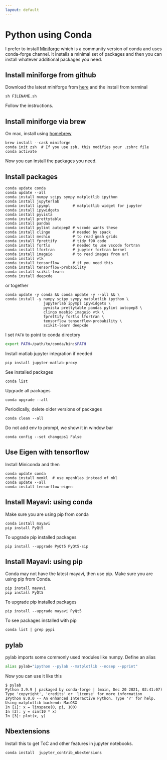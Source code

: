 ```yaml
---
layout: default
---
```


# Python using Conda

I prefer to install [Miniforge](https://github.com/conda-forge/miniforge) which is a community version of conda and uses conda-forge channel. It installs a minimal set of packages and then you can install whatever additional packages you need. 

## Install miniforge from github

Download the latest miniforge from [here](https://github.com/conda-forge/miniforge/releases) and the install from terminal

```
sh FILENAME.sh
```

Follow the instructions.

## Install miniforge via brew

On mac, install using [homebrew](https://brew.sh)

```shell
brew install --cask miniforge
conda init zsh  # If you use zsh, this modifies your .zshrc file
conda activate
```

Now you can install the packages you need.

## Install packages

```shell
conda update conda
conda update --all
conda install numpy scipy sympy matplotlib ipython 
conda install jupyterlab
conda install ipympl          # matplotlib widget for jupyter
conda install ipywidgets
conda install pyvista
conda install prettytable
conda install pandas
conda install pylint autopep8 # vscode wants these
conda install clingo          # needed by spack
conda install meshio          # to read gmsh grids
conda install fprettify       # tidy f90 code
conda install fortls          # needed to use vscode fortran
conda install lfortran        # jupyter fortran kernel
conda install imageio         # to read images from url
conda install vtk
conda install tensorflow      # if you need this
conda install tensorflow-probability
conda install scikit-learn
conda install deepxde
```

or together

```shell
conda update -y conda && conda update -y --all && \
conda install -y numpy scipy sympy matplotlib ipython \
                 jupyterlab ipympl ipywidgets \
                 pyvista prettytable pandas pylint autopep8 \
                 clingo meshio imageio vtk \
                 fprettify fortls lfortran \
                 tensorflow tensorflow-probability \
                 scikit-learn deepxde
```

I set `PATH` to point to conda directory

```bash
export PATH=/path/to/conda/bin:$PATH
```

Install matlab jupyter integration if needed

```shell
pip install jupyter-matlab-proxy
```

See installed packages

```shell
conda list
```

Upgrade all packages

```shell
conda upgrade --all
```

Periodically, delete older versions of packages

```shell
conda clean --all
```

Do not add env to prompt, we show it in window bar

```shell
conda config --set changeps1 False
```

## Use Eigen with tensorflow

Install Miniconda and then

```shell
conda update conda
conda install nomkl  # use openblas instead of mkl
conda update --all
conda install tensorflow-eigen
```

## Install Mayavi: using conda

Make sure you are using pip from conda

```shell
conda install mayavi
pip install PyQt5
```

To upgrade pip installed packages

```shell
pip install --upgrade PyQt5 PyQt5-sip
```

## Install Mayavi: using pip

Conda may not have the latest mayavi, then use pip.  Make sure you are using pip from Conda.

```shell
pip install mayavi
pip install PyQt5
```

To upgrade pip installed packages

```shell
pip install --upgrade mayavi PyQt5
```

To see packages installed with pip

```shell
conda list | grep pypi
```

## pylab

pylab imports some commonly used modules like numpy. Define an alias

```bash
alias pylab="ipython --pylab --matplotlib --nosep --pprint"
```

Now you can use it like this

```shell
$ pylab
Python 3.9.9 | packaged by conda-forge | (main, Dec 20 2021, 02:41:07)
Type 'copyright', 'credits' or 'license' for more information
IPython 8.0.0 -- An enhanced Interactive Python. Type '?' for help.
Using matplotlib backend: MacOSX
In [1]: x = linspace(0, pi, 100)
In [2]: y = sin(10 * x)
In [3]: plot(x, y)
```

## Nbextensions

Install this to get ToC and other features in jupyter notebooks.

```shell
conda install  jupyter_contrib_nbextensions
```
